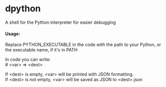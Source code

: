 # dpython
A shell for the Python interpreter for easier debugging

#### Usage:

Replace PYTHON_EXECUTABLE in the code with the path to your Python, or the executable name, if it's in PATH

In code you can write:</br>
\# \<var> => \<dest>

If \<dest> is empty, \<var> will be printed with JSON formatting.</br>
If \<dest> is not empty, \<var> will be saved as JSON to \<dest>.json 

